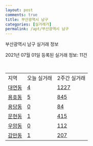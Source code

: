 ```yaml
---
layout: post
comments: true
title: 부산광역시 남구
categories: [실거래가]
permalink: /apt/부산광역시 남구
---
```


부산광역시 남구 실거래 정보

2021년 07월 01일 등록된 실거래 정보: 11건

<script type="text/javascript">
  google.charts.load('current', {'packages':['corechart']});
  google.charts.setOnLoadCallback(drawChart);

  function drawChart() {
    var data = google.visualization.arrayToDataTable([['거래일', '매매', '전월세', '전매'], ['21-02', 222, 249, 133], ['21-03', 284, 296, 62], ['21-04', 319, 250, 70], ['21-05', 395, 211, 86], ['21-06', 166, 137, 10]]);

    var options = {
      title: '최근 유형별 거래량 추이',
      legend: { position: 'bottom' }
    };

    var chart = new google.visualization.LineChart(document.getElementById('columnchart_material'));
    chart.draw(data, (options));
  }
</script>

<div id="columnchart_material" style="width: 95%; margin-left: -35px"></div>
<br>
<table class="sortable">
  <tr>
    <td>지역</td>
    <td>오늘 실거래</td>
    <td>2주간 실거래</td>
  </tr>

  
  <tr class="item">
    <td><a href="부산광역시 남구 대연동">대연동</a></td>
    <td><a href="부산광역시 남구 대연동">4</a></td>
    <td><a href="부산광역시 남구 대연동">1227</a></td>
  </tr>
    

  <tr class="item">
    <td><a href="부산광역시 남구 용호동">용호동</a></td>
    <td><a href="부산광역시 남구 용호동">5</a></td>
    <td><a href="부산광역시 남구 용호동">845</a></td>
  </tr>
    

  <tr class="item">
    <td><a href="부산광역시 남구 용당동">용당동</a></td>
    <td><a href="부산광역시 남구 용당동">0</a></td>
    <td><a href="부산광역시 남구 용당동">84</a></td>
  </tr>
    

  <tr class="item">
    <td><a href="부산광역시 남구 문현동">문현동</a></td>
    <td><a href="부산광역시 남구 문현동">1</a></td>
    <td><a href="부산광역시 남구 문현동">415</a></td>
  </tr>
    

  <tr class="item">
    <td><a href="부산광역시 남구 우암동">우암동</a></td>
    <td><a href="부산광역시 남구 우암동">0</a></td>
    <td><a href="부산광역시 남구 우암동">112</a></td>
  </tr>
    

  <tr class="item">
    <td><a href="부산광역시 남구 감만동">감만동</a></td>
    <td><a href="부산광역시 남구 감만동">1</a></td>
    <td><a href="부산광역시 남구 감만동">207</a></td>
  </tr>
    


</table>


    